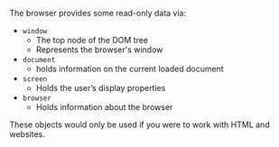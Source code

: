 The browser provides some read-only data via:
  - `window`
    - The top node of the DOM tree
    - Represents the browser's window
  - `document`
    - holds information on the current loaded document
  - `screen`
    - Holds the user’s display properties
  - `browser`
    - Holds information about the browser

These objects would only be used if you were to work with HTML and websites.
